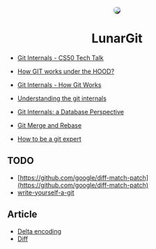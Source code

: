 <p align="center">
  <img src="https://img.freepik.com/free-vector/sunrise-mountain-sky-cartoon-landscape-vector_107791-21098.jpg" style="background-color: #550E65; border-radius:300px;" />
</p>
<h1 align="center">LunarGit</h1>

* [Git Internals - CS50 Tech Talk](https://www.youtube.com/watch?v=lG90LZotrpo)

* [How GIT works under the HOOD?](https://www.youtube.com/watch?v=RxHJdapz2p0)

* [Git Internals - How Git Works](https://www.youtube.com/watch?v=P6jD966jzlk)

* [Understanding the git internals](https://www.youtube.com/watch?v=VJB-TYo9_DY)

* [Git Internals: a Database Perspective](https://www.youtube.com/watch?v=YdstUWcg5j4)

* [Git Merge and Rebase](https://www.youtube.com/playlist?list=PL9lx0DXCC4BNashNittu7oU8n1CDtvDnu)

* [How to be a git expert](https://www.youtube.com/watch?v=hZS96dwKvt0)

## TODO

* [https://github.com/google/diff-match-patch](https://github.com/google/diff-match-patch)
* [write-yourself-a-git](https://github.com/thblt/write-yourself-a-git)

## Article

* [Delta encoding](https://en.wikipedia.org/wiki/Delta_encoding)
* [Diff](https://en.wikipedia.org/wiki/Diff)
